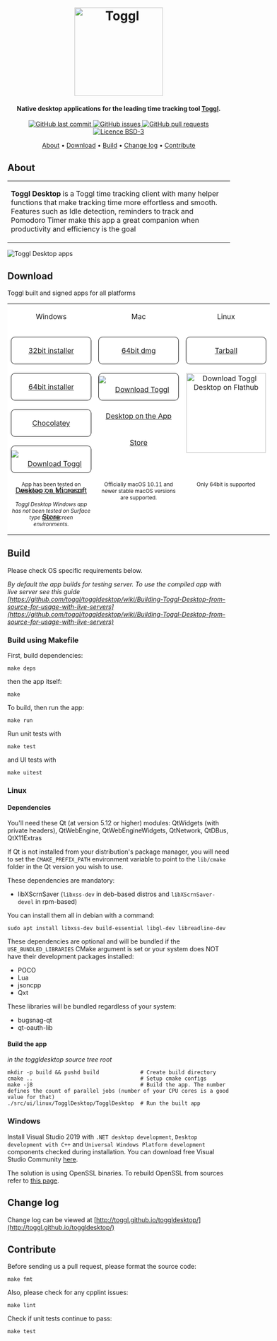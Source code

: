 <style>
  a.link {
    border: 1px solid #000;
    display: block;
    width: 180px;
    height: 60px;
    border-radius: 9px;
    line-height: 60px;
    vertical-align: middle;
  }
  table.linktable {
    border:none;
    display: table;
  }
  table.linktable tr {
    border: none;
    background-color: #fff!important;
  }
  table.linktable td {
    border:none;
  }
  table.linktable td .win-link {
    margin-top: 10px;
  }
  table.linktable td .mac-link {
    margin-top: 6px;
  }
  table.linktable p {
    width: 180px;
    position: relative;
    bottom: 0;
  }
  .disabled:before {
    content: 'Coming soon';
    background-color: #9a9797c7;
    color: white;
    position: absolute;
    height: 60px;
    text-align: center;
    vertical-align: bottom;
    line-height: 60px;
    width: 180px;
  }
</style>

<h1 align="center">
  <a href="https://toggl.com"><img src="https://toggl.com/site/images/media-toolkit/logo_02-644bd26148b73c19d9c91e5baecd8e31.jpg" alt="Toggl" width="200"></a>
</h1>

<h4 align="center">Native desktop applications for the leading time tracking tool <a href="https://toggl.com" target="_blank">Toggl</a>.</h4>

<p align="center">
    <a href="https://github.com/toggl/toggldesktop/commits/master">
    <img src="https://img.shields.io/github/last-commit/toggl/toggldesktop.svg?style=flat&logo=github&logoColor=white"
         alt="GitHub last commit">
    <a href="https://github.com/toggl/toggldesktop/issues">
    <img src="https://img.shields.io/github/issues-raw/toggl/toggldesktop.svg?style=flat&logo=github&logoColor=white"
         alt="GitHub issues">
    <a href="https://github.com/toggl/toggldesktop/pulls">
    <img src="https://img.shields.io/github/issues-pr-raw/toggl/toggldesktop.svg?style=flat&logo=github&logoColor=white"
         alt="GitHub pull requests">
    <img src="https://img.shields.io/badge/licence-BSD--3-green"
         alt="Licence BSD-3">
</p>

<p align="center">
  <a href="#features">About</a> •
  <a href="#download">Download</a> •
  <a href="#build">Build</a> •
  <a href="#change-log">Change log</a> •
  <a href="#contribute">Contribute</a>
</p>

## About

<table>
<tr>
<td>

  **Toggl Desktop** is a Toggl time tracking client with many helper functions that make tracking time more effortless and smooth. Features such as Idle detection, reminders to track and Pomodoro Timer make this app a great companion when productivity and efficiency is the goal

</td>
</tr>
</table>

<img src="https://user-images.githubusercontent.com/842229/63856838-3a869580-c9ab-11e9-9e36-7db23059ce29.png"
         alt="Toggl Desktop apps">

## Download

Toggl built and signed apps for all platforms

<table class="linktable">
  <tr align="center">
    <td valign="top">
      <p>Windows</p>
      <br/>
      <a class="link" href="https://toggl.github.io/toggldesktop/download/windows-stable/">32bit installer</a>
      <br/>
      <a class="link" href="https://toggl.github.io/toggldesktop/download/windows64-stable/">64bit installer</a>
      <br/>
      <a class="link" href="https://chocolatey.org/packages/toggl">Chocolatey</a>
      <br/>
      <a class="link" href='//www.microsoft.com/store/apps/9nk3rf9nbjnp?cid=storebadge&ocid=badge'><img class="win-link" src='https://user-images.githubusercontent.com/842229/63852913-13779600-c9a2-11e9-87bd-9898ece07148.png' alt='Download Toggl Desktop on Microsoft Store'/></a>
    </td>
    <td valign="top">
      <p>Mac</p>
      <br>
      <a class="link" href="https://toggl.github.io/toggldesktop/download/macos-stable/">64bit dmg</a>
      <br>
      <a class="link" href='https://itunes.apple.com/ee/app/toggl-desktop/id957734279?mt=12'><img class="mac-link" alt='Download Toggl Desktop on the App Store' src='https://user-images.githubusercontent.com/842229/63853927-9863af00-c9a4-11e9-8c5d-c00f0c7b7536.png'/></a>
      <br/>
      <br/>
    </td>
    <td valign="top">
      <p>Linux</p>
      <br>
      <a class="link" href="https://toggl.github.io/toggldesktop/download/linux_tar.gz-stable//">Tarball</a>
      <br>
      <a href='https://flathub.org/apps/details/com.toggl.TogglDesktop'><img width='180' alt='Download Toggl Desktop on Flathub' src='https://flathub.org/assets/badges/flathub-badge-i-en.svg'/></a>
      <br>
      <br>
      <!--a href='#' class="disabled"><img width='180' alt='Download Toggl Desktop on Snapcraft' src='https://raw.githubusercontent.com/snapcore/snap-store-badges/master/EN/%5BEN%5D-snap-store-white%402x.png'/></a-->
    </td>
  </tr>
  <tr align="center">
    <td valign="top">
      <p style="font-size:12px">
        App has been tested on Windows 7, 8, 8.1 and 10
        </br>
        </br>
        <i>Toggl Desktop Windows app has not been tested on Surface type touchscreen environments.</i>
      </p>
    </td>
    <td valign="top">
      <p style="font-size:12px">
        Officially macOS 10.11 and newer stable macOS versions are supported.
      </p>
    </td>
    <td valign="top">
      <p style="font-size:12px">
        Only 64bit is supported
      </p>
    </td>
  </tr>
</table>
</p>

## Build

Please check OS specific requirements below.

_By default the app builds for testing server. To use the compiled app with live server see this guide [https://github.com/toggl/toggldesktop/wiki/Building-Toggl-Desktop-from-source-for-usage-with-live-servers](https://github.com/toggl/toggldesktop/wiki/Building-Toggl-Desktop-from-source-for-usage-with-live-servers)_

### Build using Makefile

First, build dependencies:
```
make deps
```
then the app itself:
```
make
```

To build, then run the app:
```
make run
```

Run unit tests with
```
make test
```
and UI tests with
```
make uitest
```

### Linux

#### Dependencies

You'll need these Qt (at version 5.12 or higher) modules: QtWidgets (with private headers), QtWebEngine, QtWebEngineWidgets, QtNetwork, QtDBus, QtX11Extras

If Qt is not installed from your distribution's package manager, you will need to set the `CMAKE_PREFIX_PATH` environment variable to point to the `lib/cmake` folder in the Qt version you wish to use.

These dependencies are mandatory:
 * libXScrnSaver (`libxss-dev` in deb-based distros and `libXScrnSaver-devel` in rpm-based)

 You can install them all in debian with a command:
 ```
 sudo apt install libxss-dev build-essential libgl-dev libreadline-dev

 ```
 
These dependencies are optional and will be bundled if the `USE_BUNDLED_LIBRARIES` CMake argument is set or your system does NOT have their development packages installed:
 * POCO
 * Lua
 * jsoncpp
 * Qxt

These libraries will be bundled regardless of your system:
 * bugsnag-qt
 * qt-oauth-lib

#### Build the app

*in the toggldesktop source tree root*
```
mkdir -p build && pushd build             # Create build directory
cmake ..                                  # Setup cmake configs
make -j8                                  # Build the app. The number defines the count of parallel jobs (number of your CPU cores is a good value for that)
./src/ui/linux/TogglDesktop/TogglDesktop  # Run the built app
```

### Windows

Install Visual Studio 2019 with `.NET desktop development`, `Desktop development with C++` and `Universal Windows Platform development` components checked during installation. You can download free Visual Studio Community [here](https://visualstudio.microsoft.com/vs/community/).

The solution is using OpenSSL binaries. To rebuild OpenSSL from sources refer to [this page](docs/win/build-openSSL.md).


## Change log

Change log can be viewed at [http://toggl.github.io/toggldesktop/](http://toggl.github.io/toggldesktop/)

## Contribute

Before sending us a pull request, please format the source code:

```
make fmt
```

Also, please check for any cpplint issues:

```
make lint
```

Check if unit tests continue to pass:

```
make test
```

